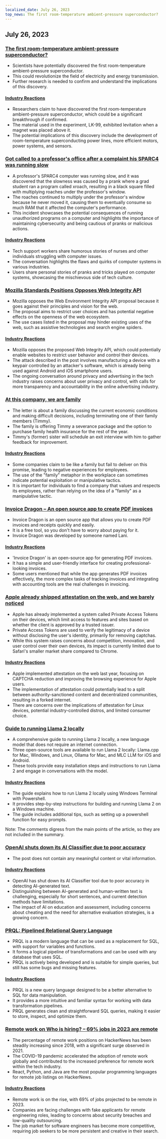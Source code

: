 ```yaml
---
localized_date: July 26, 2023
top_news: The first room-temperature ambient-pressure superconductor?
---
```




## July 26, 2023

### [The first room-temperature ambient-pressure superconductor?](https://arxiv.org/abs/2307.12008)

- Scientists have potentially discovered the first room-temperature ambient-pressure superconductor.
- This could revolutionize the field of electricity and energy transmission.
- Further research is needed to confirm and understand the implications of this discovery.

#### [Industry Reactions](http://news.ycombinator.com/item?id=36864624)

- Researchers claim to have discovered the first room-temperature ambient-pressure superconductor, which could be a significant breakthrough if confirmed.
- The material used in the experiment, LK-99, exhibited levitation when a magnet was placed above it.
- The potential implications of this discovery include the development of room-temperature superconducting power lines, more efficient motors, power systems, and sensors.

### [Got called to a professor's office after a complaint his SPARC4 was running slow](https://infosec.exchange/@paco/110772422266480371)

- A professor's SPARC4 computer was running slow, and it was discovered that the slowness was caused by a prank where a grad student ran a program called xroach, resulting in a black square filled with multiplying roaches under the professor's window.
- The roaches continued to multiply under the professor's window because he never moved it, causing them to eventually consume so much RAM that it affected the computer's performance.
- This incident showcases the potential consequences of running unauthorized programs on a computer and highlights the importance of maintaining cybersecurity and being cautious of pranks or malicious actions.

#### [Industry Reactions](http://news.ycombinator.com/item?id=36857314)

- Tech support workers share humorous stories of nurses and other individuals struggling with computer issues.
- The conversation highlights the flaws and quirks of computer systems in various industries.
- Users share personal stories of pranks and tricks played on computer systems, showcasing the mischievous side of tech culture.

### [Mozilla Standards Positions Opposes Web Integrity API](https://github.com/mozilla/standards-positions/issues/852)

- Mozilla opposes the Web Environment Integrity API proposal because it goes against their principles and vision for the web.
- The proposal aims to restrict user choices and has potential negative effects on the openness of the web ecosystem.
- The use cases listed in the proposal may hinder existing uses of the web, such as assistive technologies and search engine spiders.

#### [Industry Reactions](http://news.ycombinator.com/item?id=36857032)

- Mozilla opposes the proposed Web Integrity API, which could potentially enable websites to restrict user behavior and control their devices.
- The attack described in the post involves manufacturing a device with a keypair controlled by an attacker's software, which is already being used against Android and iOS smartphone users.
- The ongoing conversation around privacy and advertising in the tech industry raises concerns about user privacy and control, with calls for more transparency and accountability in the online advertising industry.

### [At this company, we are family](https://pboyd.io/posts/at-company-we-are-family/)

- The letter is about a family discussing the current economic conditions and making difficult decisions, including terminating one of their family members (Timmy).
- The family is offering Timmy a severance package and the option to purchase family health insurance for the rest of the year.
- Timmy's (former) sister will schedule an exit interview with him to gather feedback for improvement.

#### [Industry Reactions](http://news.ycombinator.com/item?id=36864476)

- Some companies claim to be like a family but fail to deliver on this promise, leading to negative experiences for employees.
- The use of the "family" metaphor in the workplace can sometimes indicate potential exploitation or manipulative tactics.
- It is important for individuals to find a company that values and respects its employees, rather than relying on the idea of a "family" as a manipulative tactic.

### [Invoice Dragon – An open source app to create PDF invoices](https://invoicedragon.com/)

- Invoice Dragon is an open source app that allows you to create PDF invoices and receipts quickly and easily.
- It is a free tool, so you don't have to worry about paying for it.
- Invoice Dragon was developed by someone named Lani.

#### [Industry Reactions](http://news.ycombinator.com/item?id=36860898)

- 'Invoice Dragon' is an open-source app for generating PDF invoices.
- It has a simple and user-friendly interface for creating professional-looking invoices.
- Some users mentioned that while the app generates PDF invoices effectively, the more complex tasks of tracking invoices and integrating with accounting tools are the real challenges in invoicing.

### [Apple already shipped attestation on the web, and we barely noticed](https://httptoolkit.com/blog/apple-private-access-tokens-attestation/)

- Apple has already implemented a system called Private Access Tokens on their devices, which limit access to features and sites based on whether the client is approved by a trusted issuer.
- Private Access Tokens are used to verify the legitimacy of a device without disclosing the user's identity, primarily for removing captchas.
- While this system raises concerns about competition, innovation, and user control over their own devices, its impact is currently limited due to Safari's smaller market share compared to Chrome.

#### [Industry Reactions](http://news.ycombinator.com/item?id=36862494)

- Apple implemented attestation on the web last year, focusing on CAPTCHA reduction and improving the browsing experience for Apple users.
- The implementation of attestation could potentially lead to a split between authority-sanctioned content and decentralized communities, resulting in a forked internet.
- There are concerns over the implications of attestation for Linux devices, potential industry-controlled distros, and limited consumer choice.

### [Guide to running Llama 2 locally](https://replicate.com/blog/run-llama-locally)

- A comprehensive guide to running Llama 2 locally, a new language model that does not require an internet connection.
- Three open-source tools are available to run Llama 2 locally: Llama.cpp for Mac, Windows, and Linux, Ollama for Mac, and MLC LLM for iOS and Android.
- These tools provide easy installation steps and instructions to run Llama 2 and engage in conversations with the model.

#### [Industry Reactions](http://news.ycombinator.com/item?id=36865495)

- The guide explains how to run Llama 2 locally using Windows Terminal with Powershell.
- It provides step-by-step instructions for building and running Llama 2 on a Windows machine.
- The guide includes additional tips, such as setting up a powershell function for easy prompts.

Note: The comments digress from the main points of the article, so they are not included in the summary.

### [OpenAI shuts down its AI Classifier due to poor accuracy](https://decrypt.co/149826/openai-quietly-shutters-its-ai-detection-tool)

- The post does not contain any meaningful content or vital information.

#### [Industry Reactions](http://news.ycombinator.com/item?id=36862850)

- OpenAI has shut down its AI Classifier tool due to poor accuracy in detecting AI-generated text.
- Distinguishing between AI-generated and human-written text is challenging, especially for short sentences, and current detection methods have limitations.
- The impact of AI on education and assessment, including concerns about cheating and the need for alternative evaluation strategies, is a growing concern.

### [PRQL: Pipelined Relational Query Language](https://github.com/PRQL/prql)

- PRQL is a modern language that can be used as a replacement for SQL, with support for variables and functions.
- It forms a logical pipeline of transformations and can be used with any database that uses SQL.
- PRQL is actively being developed and is suitable for simple queries, but still has some bugs and missing features.

#### [Industry Reactions](http://news.ycombinator.com/item?id=36866861)

- PRQL is a new query language designed to be a better alternative to SQL for data manipulation.
- It provides a more intuitive and familiar syntax for working with data transformation pipelines.
- PRQL generates clean and straightforward SQL queries, making it easier to store, inspect, and optimize them.

### [Remote work on Who is hiring? – 69% jobs in 2023 are remote](https://blog.spatial.chat/tracking-hackernews-shifting-preferences-for-remote-jobs-over-5-years/)

- The percentage of remote work positions on HackerNews has been steadily increasing since 2018, with a significant surge observed in 2021.
- The COVID-19 pandemic accelerated the adoption of remote work globally and contributed to the increased preference for remote work within the tech industry.
- React, Python, and Java are the most popular programming languages for remote job listings on HackerNews.

#### [Industry Reactions](http://news.ycombinator.com/item?id=36863280)

- Remote work is on the rise, with 69% of jobs projected to be remote in 2023.
- Companies are facing challenges with fake applicants for remote engineering roles, leading to concerns about security breaches and low-quality outsourcing.
- The job market for software engineers has become more competitive, requiring job seekers to be more persistent and creative in their search.

</Steps>

